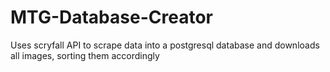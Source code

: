 # MTG-Database-Creator
 Uses scryfall API to scrape data into a postgresql database and downloads all images, sorting them accordingly
